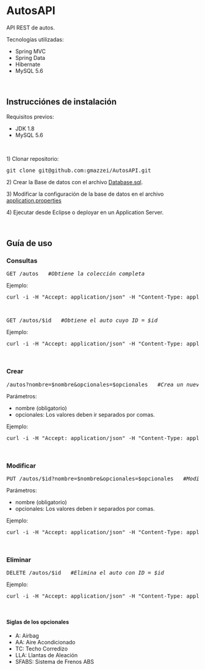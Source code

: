 # AutosAPI
API REST de autos.
<br/>

<p>Tecnologías utilizadas:</p>
<ul>
<li>Spring MVC</li>
<li>Spring Data</li>
<li>Hibernate</li>
<li>MySQL 5.6</li>
</ul>
<br/>

## Instrucciónes de instalación

<p>Requisitos previos:</p>
<ul>
<li>JDK 1.8</li>
<li>MySQL 5.6</li>
</ul>
</br>

<p>1) Clonar repositorio:</p>
<pre>
git clone git@github.com:gmazzei/AutosAPI.git
</pre>

<p>2) Crear la Base de datos con el archivo <a href="https://github.com/gmazzei/AutosAPI/blob/development/Database.sql">Database.sql</a>.</p>

<p>3) Modificar la configuración de la base de datos en el archivo <a href="https://github.com/gmazzei/AutosAPI/blob/development/src/main/resources/application.properties">application.properties</a></p>

<p>4) Ejecutar desde Eclipse o deployar en un Application Server.</p>
<br/>

## Guía de uso

### Consultas
<pre>GET /autos   <i>#Obtiene la colección completa</i></pre>

Ejemplo:
<br/>
<pre>
curl -i -H "Accept: application/json" -H "Content-Type: application/json" -X GET "http://localhost:8080/autos" 
</pre>

<br/>
<pre>GET /autos/$id   <i>#Obtiene el auto cuyo ID = $id</i></pre>

Ejemplo:
<br/>
<pre>
curl -i -H "Accept: application/json" -H "Content-Type: application/json" -X GET "http://localhost:8080/autos/1"
</pre>

<br/>

### Crear
<pre>/autos?nombre=$nombre&opcionales=$opcionales   <i>#Crea un nuevo auto</i></pre>

<p>Parámetros:</p>
<ul>
<li>nombre (obligatorio)</li>
<li>opcionales: Los valores deben ir separados por comas.</li>
</ul>
Ejemplo:
<br/>
<pre>
curl -i -H "Accept: application/json" -H "Content-Type: application/json" -X POST "http://localhost:8080/autos?nombre=coupe&opcionales=AA,A,SFABS,TC,LLA"
</pre>
<br/>

### Modificar
<pre>PUT /autos/$id?nombre=$nombre&opcionales=$opcionales   <i>#Modifica el auto con ID = $id</i></pre>

<p>Parámetros:</p>
<ul>
<li>nombre (obligatorio)</li>
<li>opcionales: Los valores deben ir separados por comas.</li>
</ul>
Ejemplo:
<br/>
<pre>
curl -i -H "Accept: application/json" -H "Content-Type: application/json" -X PUT "http://localhost:8080/autos/1?nombre=coupe&opcionales=AA,A,SFABS,TC,LLA"
</pre>
<br/>


### Eliminar
<pre>DELETE /autos/$id   <i>#Elimina el auto con ID = $id</i></pre>
Ejemplo:
<br/>
<pre>
curl -i -H "Accept: application/json" -H "Content-Type: application/json" -X DELETE "http://localhost:8080/autos/1"
</pre>
<br/>

#### Siglas de los opcionales
<ul>
<li>A: Airbag</li>
<li>AA: Aire Acondicionado</li>
<li>TC: Techo Corredizo</li>
<li>LLA: Llantas de Aleación</li>
<li>SFABS: Sistema de Frenos ABS</li>
</ul>
